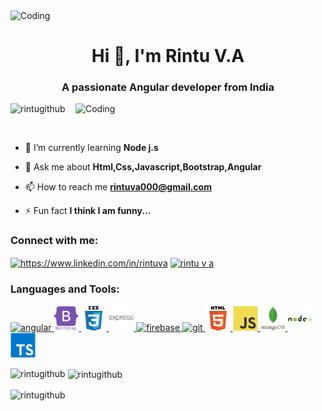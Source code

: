 <img height="300" alt="Coding" width="1000" src="https://external-content.duckduckgo.com/iu/?u=https%3A%2F%2Fwww.cuinsight.com%2Fwp-content%2Fuploads%2F2018%2F05%2Fbigstock-Modern-Design-Digital-Wallpape-234904279-2.jpg&f=1&nofb=1&ipt=eaf3212f150f2c372a0836d8055df60f0922366f5b6159b7579d42b413bfedaf&ipo=images">
<h1 align="center">Hi 👋, I'm Rintu V.A</h1>
<h3 align="center">A passionate Angular developer from India</h3>
<img align="right" alt="Coding" width="400" src="https://cdn.dribbble.com/users/1162077/screenshots/3848914/programmer.gif">


<p align="left"> <img src="https://komarev.com/ghpvc/?username=rintugithub&label=Profile%20views&color=0e75b6&style=flat" alt="rintugithub" /> </p>

<p align="left"> <a href="https://twitter.com/" target="blank"><img src="https://img.shields.io/twitter/follow/?logo=twitter&style=for-the-badge" alt="" /></a> </p>

- 🌱 I’m currently learning **Node j.s**

- 💬 Ask me about **Html,Css,Javascript,Bootstrap,Angular**

- 📫 How to reach me **rintuva000@gmail.com**

- ⚡ Fun fact **I think I am funny...**

<h3 align="left">Connect with me:</h3>
<p align="left">
<a href="https://www.linkedin.com/in/rintuva" target=""><img align="center" src="https://raw.githubusercontent.com/rahuldkjain/github-profile-readme-generator/master/src/images/icons/Social/linked-in-alt.svg" alt="https://www.linkedin.com/in/rintuva" height="30" width="40" /></a>
<a href="[Rintu V A](https://stackoverflow.com/users/20318948/rintu-v-a)" target=""><img align="center" src="https://raw.githubusercontent.com/rahuldkjain/github-profile-readme-generator/master/src/images/icons/Social/stack-overflow.svg" alt="rintu v a" height="30" width="40" /></a>
</p>

<h3 align="left">Languages and Tools:</h3>
<p align="left"> <a href="https://angular.io" target="_blank" rel="noreferrer"> <img src="https://angular.io/assets/images/logos/angular/angular.svg" alt="angular" width="40" height="40"/> </a> <a href="https://getbootstrap.com" target="_blank" rel="noreferrer"> <img src="https://raw.githubusercontent.com/devicons/devicon/master/icons/bootstrap/bootstrap-plain-wordmark.svg" alt="bootstrap" width="40" height="40"/> </a> <a href="https://www.w3schools.com/css/" target="_blank" rel="noreferrer"> <img src="https://raw.githubusercontent.com/devicons/devicon/master/icons/css3/css3-original-wordmark.svg" alt="css3" width="40" height="40"/> </a> <a href="https://expressjs.com" target="_blank" rel="noreferrer"> <img src="https://raw.githubusercontent.com/devicons/devicon/master/icons/express/express-original-wordmark.svg" alt="express" width="40" height="40"/> </a> <a href="https://firebase.google.com/" target="_blank" rel="noreferrer"> <img src="https://www.vectorlogo.zone/logos/firebase/firebase-icon.svg" alt="firebase" width="40" height="40"/> </a> <a href="https://git-scm.com/" target="_blank" rel="noreferrer"> <img src="https://www.vectorlogo.zone/logos/git-scm/git-scm-icon.svg" alt="git" width="40" height="40"/> </a> <a href="https://www.w3.org/html/" target="_blank" rel="noreferrer"> <img src="https://raw.githubusercontent.com/devicons/devicon/master/icons/html5/html5-original-wordmark.svg" alt="html5" width="40" height="40"/> </a> <a href="https://developer.mozilla.org/en-US/docs/Web/JavaScript" target="_blank" rel="noreferrer"> <img src="https://raw.githubusercontent.com/devicons/devicon/master/icons/javascript/javascript-original.svg" alt="javascript" width="40" height="40"/> </a> <a href="https://www.mongodb.com/" target="_blank" rel="noreferrer"> <img src="https://raw.githubusercontent.com/devicons/devicon/master/icons/mongodb/mongodb-original-wordmark.svg" alt="mongodb" width="40" height="40"/> </a> <a href="https://nodejs.org" target="_blank" rel="noreferrer"> <img src="https://raw.githubusercontent.com/devicons/devicon/master/icons/nodejs/nodejs-original-wordmark.svg" alt="nodejs" width="40" height="40"/> </a> <a href="https://www.typescriptlang.org/" target="_blank" rel="noreferrer"> <img src="https://raw.githubusercontent.com/devicons/devicon/master/icons/typescript/typescript-original.svg" alt="typescript" width="40" height="40"/> </a> </p>

<p><img align="left" src="https://github-readme-stats.vercel.app/api/top-langs?username=rintugithub&show_icons=true&locale=en&layout=compact" alt="rintugithub" /></p>

<p>&nbsp;<img align="center" src="https://github-readme-stats.vercel.app/api?username=rintugithub&show_icons=true&locale=en" alt="rintugithub" /></p>

<p><img align="center" src="https://github-readme-streak-stats.herokuapp.com/?user=rintugithub&" alt="rintugithub" /></p>
